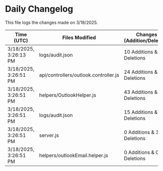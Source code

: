 # Daily Changelog

This file logs the changes made on 3/18/2025.

| Time (UTC)             | Files Modified                    | Changes (Addition/Deletion) |
|------------------------|-----------------------------------|-----------------------------|
| 3/18/2025, 3:26:13 PM | logs/audit.json | 10 Additions & 10 Deletions |
| 3/18/2025, 3:26:51 PM | api/controllers/outlook.controller.js | 24 Additions & 13 Deletions|
| 3/18/2025, 3:26:51 PM | helpers/OutlookHelper.js | 43 Additions & 141 Deletions|
| 3/18/2025, 3:26:51 PM | logs/audit.json | 15 Additions & 15 Deletions|
| 3/18/2025, 3:26:51 PM | server.js | 0 Additions & 3 Deletions|
| 3/18/2025, 3:26:51 PM | helpers/outlookEmail.helper.js | 0 Additions & 0 Deletions|
